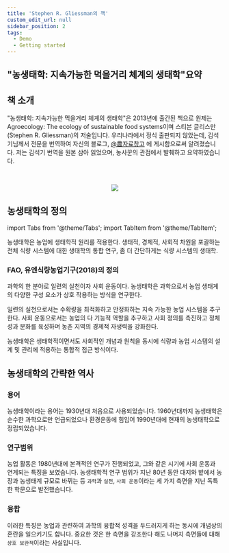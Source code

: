 ```yaml
---
title: 'Stephen R. Gliessman의 책'
custom_edit_url: null
sidebar_position: 2
tags:
  - Demo
  - Getting started
---
```


## "농생태학: 지속가능한 먹을거리 체계의 생태학"<span class="inline-flex items-center justify-center px-1 py-1 text-xs font-bold leading-none text-indigo-100 bg-indigo-400 rounded align-text-top">요약</span>

## 책 소개

"농생태학: 지속가능한 먹을거리 체계의 생태학"은 2013년에 출간된  책으로 원제는  Agroecology: The ecology of sustainable food systems이며  스티븐 글리스만(Stephen R. Gliessman)의 저술입니다. 우리나라에서 정식 출판되지 않았는데, 김석기님께서 전문을 번역하여 자신의 블로그, [@農자료창고](http://blog.daum.net/stonehinge/8732343) 에  게시함으로써  알려졌습니다.  저는 김석기 번역을 원본 삼아 읽었으며, 농사꾼의 관점에서 발췌하고 요약하였습니다.

<br/><p align="center">
  <img src="http://jinbasil.com/website/imgon/agro/agro_book.jpg" />
</p>

## 농생태학의 정의

import Tabs from '@theme/Tabs';
import TabItem from '@theme/TabItem';

<Tabs>
  <TabItem value="apple" label="초기의 정의" default>
    농생태학은 농업에 생태학적 원리를 적용한다.
  </TabItem>
  <TabItem value="orange" label="일반적 정의">
    생태적, 경제적, 사회적 차원을 포괄하는 전체 식량 시스템에 대한 생태학의 통합 연구,
좀 더 간단하게는 식량 시스템의 생태학.
  </TabItem>
</Tabs>

### FAO, 유엔식량농업기구(2018)의 정의

과학의 한 분야로 일련의 실천이자 사회 운동이다. 농생태학은 과학으로서 농업 생태계의 다양한 구성 요소가 상호 작용하는 방식을 연구한다. 

일련의 실천으로서는 수확량을 최적화하고 안정화하는 지속 가능한 농업 시스템을 추구한다. 사회 운동으로서는 농업의 다 기능적 역할을 추구하고 사회 정의를 촉진하고 정체성과 문화를 육성하며 농촌 지역의 경제적 자생력을 강화한다. 

농생태학은 생태학적이면서도 사회적인 개념과 원칙을 동시에 식량과 농업 시스템의 설계 및 관리에 적용하는 통합적 접근 방식이다. ​

## 농생태학의 간략한 역사

### 용어

농생태학이라는 용어는 1930년대 처음으로 사용되었습니다. 1960년대까지 농생태학은 순수한 과학으로만 언급되었으나 환경운동에 힘입어 1990년대에 현재의 농생태학으로 정립되었습니다. 

### 연구범위

농업 활동은 1980년대에 본격적인 연구가 진행되었고, 그와 같은 시기에 사회 운동과 연계되는 특징을 보였습니다. 농생태학적 연구 범위가 지난 80년 동안 대지와 밭에서 농장과 농생태계 규모로 바뀌는 등 `과학`과 `실천`, `사회 운동`이라는 세 가지 측면을 지닌 독특한 학문으로 발전했습니다. 

### 융합

이러한 특징은 농업과 관련하여 과학의 융합적 성격을 두드러지게 하는 동시에 개념상의 혼란을 일으키기도 합니다. 중요한 것은 한 측면을 강조한다 해도 나머지 측면들에 대해 `상호 보완적`이라는 사실입니다.